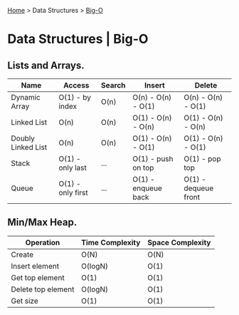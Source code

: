 [Home](../index.md) > Data Structures > [Big-O](./big_o.md)

# Data Structures | Big-O

## Lists and Arrays.

| Name     | Access            | Search | Insert              | Delete               |
| ------------------ | ----------------- | ------ | ------------------- | -------------------- |
| Dynamic Array      | O(1) - by index   | O(n)   | O(n) - O(n) - O(1)  | O(n) - O(n) - O(1)   |
| Linked List        | O(n)              | O(n)   | O(1) - O(n) - O(n)  | O(1) - O(n) - O(n)   |
| Doubly Linked List | O(n)              | O(n)   | O(1) - O(n) - O(1)  | O(1) - O(n) - O(1)   |
| Stack              | O(1) - only last  | ...    | O(1) - push on top  | O(1) - pop top       |
| Queue              | O(1) - only first | ...    | O(1) - enqueue back | O(1) - dequeue front |

## Min/Max Heap.
| Operation          | Time Complexity | Space Complexity |
|--------------------|-----------------|------------------|
| Create             | O(N)            | O(N)             |
| Insert element     | O(logN)         | O(1)             |
| Get top element    | O(1)            | O(1)             |
| Delete top element | O(logN)         | O(1)             |
| Get size           | O(1)            | O(1)             |

